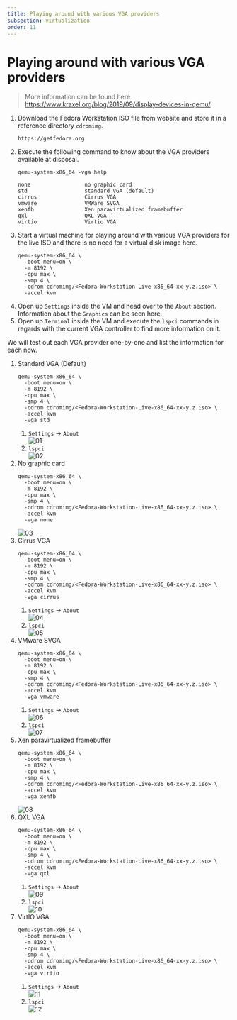 ```yaml
---
title: Playing around with various VGA providers  
subsection: virtualization  
order: 11  
---
```


# Playing around with various VGA providers

> More information can be found here https://www.kraxel.org/blog/2019/09/display-devices-in-qemu/

1. Download the Fedora Workstation ISO file from website and store it in a reference directory `cdromimg`.  
   ```
   https://getfedora.org
   ```
2. Execute the following command to know about the VGA providers available at disposal.  
   ```
   qemu-system-x86_64 -vga help
   ```
   ```
   none                 no graphic card
   std                  standard VGA (default)
   cirrus               Cirrus VGA
   vmware               VMWare SVGA
   xenfb                Xen paravirtualized framebuffer
   qxl                  QXL VGA
   virtio               Virtio VGA
   ```
3. Start a virtual machine for playing around with various VGA providers for the live ISO and there is no need for a virtual disk image here.  
   ```
   qemu-system-x86_64 \
     -boot menu=on \
     -m 8192 \
     -cpu max \
     -smp 4 \
     -cdrom cdromimg/<Fedora-Workstation-Live-x86_64-xx-y.z.iso> \
     -accel kvm
   ```
4. Open up `Settings` inside the VM and head over to the `About` section. Information about the `Graphics` can be seen here.  
5. Open up `Terminal` inside the VM and execute the `lspci` commands in regards with the current VGA controller to find more information on it.  

We will test out each VGA provider one-by-one and list the information for each now.  

1. Standard VGA (Default)  
   ```
   qemu-system-x86_64 \
     -boot menu=on \
     -m 8192 \
     -cpu max \
     -smp 4 \
     -cdrom cdromimg/<Fedora-Workstation-Live-x86_64-xx-y.z.iso> \
     -accel kvm
     -vga std
   ```
   1. `Settings` -> `About`  
      ![01](https://user-images.githubusercontent.com/49605954/127103479-b4eaddd3-ed03-4f81-aa28-1fc23ea56f8b.png)
   2. `lspci`  
      ![02](https://user-images.githubusercontent.com/49605954/127103484-f696d37d-b6c0-4b2b-b3df-6fb93ae1ada8.png)
2. No graphic card  
   ```
   qemu-system-x86_64 \
     -boot menu=on \
     -m 8192 \
     -cpu max \
     -smp 4 \
     -cdrom cdromimg/<Fedora-Workstation-Live-x86_64-xx-y.z.iso> \
     -accel kvm
     -vga none
   ```
   ![03](https://user-images.githubusercontent.com/49605954/127103486-578e5a86-d907-4c63-b91d-59eaf51e462f.png)
3. Cirrus VGA  
   ```
   qemu-system-x86_64 \
     -boot menu=on \
     -m 8192 \
     -cpu max \
     -smp 4 \
     -cdrom cdromimg/<Fedora-Workstation-Live-x86_64-xx-y.z.iso> \
     -accel kvm
     -vga cirrus
   ```
   1. `Settings` -> `About`  
      ![04](https://user-images.githubusercontent.com/49605954/127103490-a8888c09-7035-4259-8cb1-51f47d940f25.png)
   2. `lspci`  
      ![05](https://user-images.githubusercontent.com/49605954/127103492-aa8d3a74-14b8-4aa1-902d-46d1b4357824.png)
4. VMware SVGA  
   ```
   qemu-system-x86_64 \
     -boot menu=on \
     -m 8192 \
     -cpu max \
     -smp 4 \
     -cdrom cdromimg/<Fedora-Workstation-Live-x86_64-xx-y.z.iso> \
     -accel kvm
     -vga vmware
   ```
   1. `Settings` -> `About`  
      ![06](https://user-images.githubusercontent.com/49605954/127104339-f8e43975-2d98-4f1d-a3fd-4e3ce285ec15.png)
   2. `lspci`  
      ![07](https://user-images.githubusercontent.com/49605954/127104344-4629609b-cd34-4b7e-b359-792c73357020.png)
5. Xen paravirtualized framebuffer  
   ```
   qemu-system-x86_64 \
     -boot menu=on \
     -m 8192 \
     -cpu max \
     -smp 4 \
     -cdrom cdromimg/<Fedora-Workstation-Live-x86_64-xx-y.z.iso> \
     -accel kvm
     -vga xenfb
   ```
   ![08](https://user-images.githubusercontent.com/49605954/127104643-7b148366-deca-4695-beaa-781743e86c01.png)
6. QXL VGA  
   ```
   qemu-system-x86_64 \
     -boot menu=on \
     -m 8192 \
     -cpu max \
     -smp 4 \
     -cdrom cdromimg/<Fedora-Workstation-Live-x86_64-xx-y.z.iso> \
     -accel kvm
     -vga qxl
   ```
   1. `Settings` -> `About`  
      ![09](https://user-images.githubusercontent.com/49605954/127106060-279de080-83a4-4e17-97a0-cacddc6bb56c.png)
   2. `lspci`  
      ![10](https://user-images.githubusercontent.com/49605954/127106064-69a51398-326d-4e96-a220-c46cc37f22c5.png)
7. VirtIO VGA  
   ```
   qemu-system-x86_64 \
     -boot menu=on \
     -m 8192 \
     -cpu max \
     -smp 4 \
     -cdrom cdromimg/<Fedora-Workstation-Live-x86_64-xx-y.z.iso> \
     -accel kvm
     -vga virtio
   ```
   1. `Settings` -> `About`  
      ![11](https://user-images.githubusercontent.com/49605954/127106067-fb3217b3-e840-47cb-955b-6f9307524055.png)
   2. `lspci`  
      ![12](https://user-images.githubusercontent.com/49605954/127106070-632dbf75-320c-4537-a545-57fe1e999212.png)
